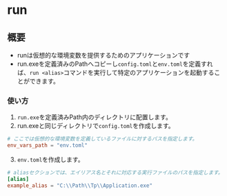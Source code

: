 # run
## 概要
* runは仮想的な環境変数を提供するためのアプリケーションです
* run.exeを定義済みのPathへコピーし`config.toml`と`env.toml`を定義すれば、`run <alias>`コマンドを実行して特定のアプリケーションを起動することができます。
### 使い方
1. `run.exe`を定義済みPath内のディレクトリに配置します。
2. run.exeと同じディレクトリで`config.toml`を作成します。
```config.toml
# ここでは仮想的な環境変数を定義しているファイルに対するパスを指定します。
env_vars_path = "env.toml"
```
3. `env.toml`を作成します。
```env.toml
# aliasセクションでは、エイリアス名とそれに対応する実行ファイルのパスを指定します。
[alias]
example_alias = "C:\\Path\\Tp\\Application.exe"
